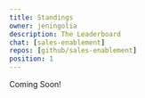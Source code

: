 ```yaml
---
title: Standings
owner: jeningolia
description: The Leaderboard
chat: [sales-enablement]
repos: [github/sales-enablement]
position: 1
---
```


Coming Soon!

